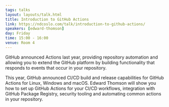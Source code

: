 ```yaml
---
tags: talks
layout: layouts/talk.html
title: Introduction to GitHub Actions
link: https://ndcoslo.com/talk/introduction-to-github-actions/
speakers: [edward-thomson]
day: Friday
time: 15:00 - 16:00
venue: Room 4
---
```

GitHub announced Actions last year, providing repository automation and allowing you to extend the GitHub platform by building functionality that responds to events that occur in your repository.

This year, GitHub announced CI/CD build and release capabilities for GitHub Actions for Linux, Windows and macOS. Edward Thomson will show you how to set up GitHub Actions for your CI/CD workflows, integration with GitHub Package Registry, security tooling and automating common actions in your repository.